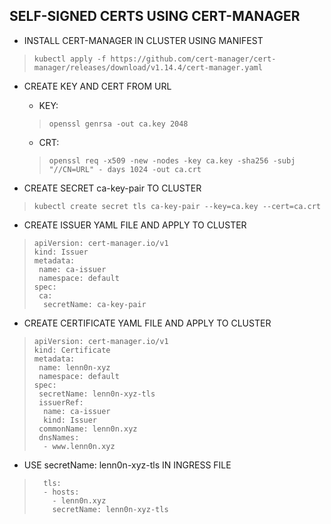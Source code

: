 ## SELF-SIGNED CERTS USING CERT-MANAGER

- INSTALL CERT-MANAGER IN CLUSTER USING MANIFEST
>     kubectl apply -f https://github.com/cert-manager/cert-manager/releases/download/v1.14.4/cert-manager.yaml

- CREATE KEY AND CERT FROM URL
	* KEY: 
  >     openssl genrsa -out ca.key 2048
	* CRT: 
  >     openssl req -x509 -new -nodes -key ca.key -sha256 -subj "//CN=URL" - days 1024 -out ca.crt

- CREATE SECRET ca-key-pair TO CLUSTER
>     kubectl create secret tls ca-key-pair --key=ca.key --cert=ca.crt

- CREATE ISSUER YAML FILE AND APPLY TO CLUSTER
>     apiVersion: cert-manager.io/v1
>     kind: Issuer
>     metadata:
>      name: ca-issuer
>      namespace: default
>     spec:
>      ca:
>       secretName: ca-key-pair

- CREATE CERTIFICATE YAML FILE AND APPLY TO CLUSTER
>     apiVersion: cert-manager.io/v1
>     kind: Certificate
>     metadata:
>      name: lenn0n-xyz
>      namespace: default
>     spec:
>      secretName: lenn0n-xyz-tls
>      issuerRef:
>       name: ca-issuer
>       kind: Issuer
>      commonName: lenn0n.xyz
>      dnsNames:
>       - www.lenn0n.xyz

- USE secretName: lenn0n-xyz-tls IN INGRESS FILE
>       tls:
>       - hosts:
>         - lenn0n.xyz
>         secretName: lenn0n-xyz-tls